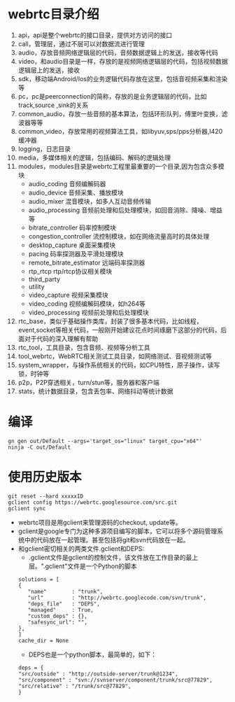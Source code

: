 # webrtc目录介绍
1. api，api是整个webrtc的接口目录，提供对方访问的接口
2. call，管理层，通过不层可以对数据流进行管理
3. audio，存放音频网络逻辑层的代码，音频数据逻辑上的发送，接收等代码
4. video，和audio目录是一样，存放的是视频网络逻辑层的代码，包括视频数据逻辑层上的发送，接收
5. sdk，移动端Android/Ios的业务逻辑代码存放在这里，包括音视频采集和渲染等
6. pc，pc是peerconnection的简称，存放的是业务逻辑层的代码，比如track,source ,sink的关系
7. common_audio，存放一些音频的基本算法，包括环形队列，傅里叶变换，滤波器等等
8. common_video，存放常用的视频算法工具，如libyuv,sps/pps分析器,I420缓冲器
9. logging，日志目录
10. media，多媒体相关的逻辑，包括编码、解码的逻辑处理
11. modules，modules目录是webrtc工程里最重要的一个目录,因为包含众多模块
    - audio_coding 音频编解码器
    - audio_device 音频采集、播放模块
    - audio_mixer 混音模块，如多人互动音频传输
    - audio_processing 音频前处理和后处理模块，如回音消除、降噪、增益等
    - bitrate_controller 码率控制模块
    - congestion_controller 流控制模块，如在网络流量高时的具体处理
    - desktop_capture 桌面采集模块
    - pacing 码率探测器及平滑处理模块
    - remote_bitrate_estimator 远端码率探测器
    -  rtp_rtcp rtp/rtcp协议相关模块
    - third_party
    - utility
    - video_capture 视频采集模块
    - video_coding 视频编解码模块，如h264等
    - video_processing 视频前处理和后处理模块
12.  rtc_base，类似于基础操作类库，封装了很多基本代码，比如线程，event,socket等相关代码，一般刚开始建议花点时间琢磨下这部分的代码，后面对于代码的深入理解有帮助
13.  rtc_tool，工具目录，包含音频、视频等分析工具
14.  tool_webrtc，WebRTC相关测试工具目录，如网络测试、音视频测试等
15.  system_wrapper，与操作系统相关的代码，如CPU特性，原子操作，读写锁，时钟等
16.  p2p，P2P穿透相关，turn/stun等，服务器和客户端
17.  stats，统计数据目录，包含丢包率、网络抖动等统计数据

# 编译
```
gn gen out/Default --args='target_os="linux" target_cpu="x64"'
ninja -C out/Default
```

# 使用历史版本
```
git reset --hard xxxxxID
gclient config https://webrtc.googlesource.com/src.git
gclient sync
```
- webrtc项目是用gclient来管理源码的checkout, update等。
- gclient是google专门为这种多源项目编写的脚本，它可以将多个源码管理系统中的代码放在一起管理。甚至包括将git和svn代码放在一起。
- 和gclient密切相关的两类文件.gclient和DEPS:
   - .gclient文件是gclient的控制文件，该文件放在工作目录的最上层。".gclient"文件是一个Python的脚本
   ```
   solutions = [ 
   { 
      "name"        : "trunk",
      "url"         : "http://webrtc.googlecode.com/svn/trunk",
      "deps_file"   : "DEPS",
      "managed"     : True,
      "custom_deps" : {},
      "safesync_url": "",
   },
   ]
   cache_dir = None
   ```
   - DEPS也是一个python脚本，最简单的，如下：
   ```
   deps = {  
   "src/outside" : "http://outside-server/trunk@1234",  
   "src/component" : "svn://svnserver/component/trunk/src@77829",  
   "src/relative" : "/trunk/src@77829",  
   }  
   ```





